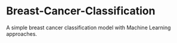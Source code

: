 # Breast-Cancer-Classification
A simple breast cancer classification model with Machine Learning approaches.
